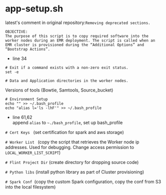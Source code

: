 # app-setup.sh

latest's comment in original repository:```Removing deprecated sections.```

```
OBJECTIVE:
The purpose of this script is to copy required software into the worker nodes during an EMR deployment. The script is called when an EMR cluster is provisioned during the “Additional Options” and “Bootstrap Actions”.
```

- line 34
```
# Exit if a command exists with a non-zero exit status.
set -e

# Data and Application directories in the worker nodes.

```
Versions of tools (Bowtie, Samtools, Source_bucket)

```
# Environment Setup
echo "" >> ~/.bash_profile
echo "alias l='ls -lhF'" >> ~/.bash_profile
```
- line 61,62 \
append ```alias``` to ```~./bash_profile```, set up bash_profile

```# Cert Keys ``` (set certification for spark and aws storage)

```# Worker List ``` (copy the script that retrieves the Worker node ip addresses. Used for debugging. Change access permission to ```LOCAL_WORKER_LIST_SCRIPT```)

```# Flint Project Dir``` (create directory for dropping source code)

```# Python libs``` (install python library as part of Cluster provisioning)

```# Spark Conf ```(copy the custom Spark configuration, copy the conf from S3 into the local filesystem)
